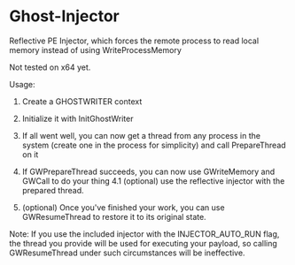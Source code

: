 # Ghost-Injector
Reflective PE Injector, which forces the remote process to read local memory instead of using WriteProcessMemory

Not tested on x64 yet.

Usage: 

1. Create a GHOSTWRITER context

2. Initialize it with InitGhostWriter

3. If all went well, you can now get a thread from any process
    in the system (create one in the process for simplicity) and call PrepareThread on it
    
4. If GWPrepareThread succeeds, you can now use GWriteMemory and GWCall to do your thing
4.1 (optional) use the reflective injector with the prepared thread.

5. (optional) Once you've finished your work, you can use GWResumeThread 
    to restore it to its original state.
    
Note: If you use the included injector with the INJECTOR_AUTO_RUN flag, the thread you provide will
be used for executing your payload, so calling GWResumeThread under such circumstances will be ineffective.
